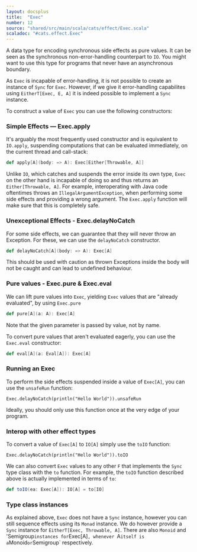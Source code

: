 ```yaml
---
layout: docsplus
title:  "Exec"
number: 12
source: "shared/src/main/scala/cats/effect/Exec.scala"
scaladoc: "#cats.effect.Exec"
---
```


A data type for encoding synchronous side effects as pure values.
It can be seen as the synchronous non-error-handling counterpart to `IO`.
You might want to use this type for programs that never have an asynchronous boundary.

As `Exec` is incapable of error-handling, it is not possible to create an instance of `Sync` for `Exec`.
However, if we give it error-handling capabilites using `EitherT[Exec, E, A]` it is indeed possible to implement a `Sync` instance.

To construct a value of `Exec` you can use the following constructors:

### Simple Effects — Exec.apply

It's arguably the most frequently used constructor and is equivalent to
`IO.apply`, suspending computations that can be evaluated
immediately, on the current thread and call-stack:

```scala
def apply[A](body: => A): Exec[Either[Throwable, A]]
```

Unlike `IO`, which catches and suspends the error inside its own type,
`Exec` on the other hand is incapable of doing so and thus returns an `Either[Throwable, A]`.
For example, interoperating with Java code oftentimes throws an `IllegalArgumentException`,
when performing some side  effects and providing a wrong argument.
The `Exec.apply` function will make sure that this is completely safe.

### Unexceptional Effects - Exec.delayNoCatch

For some side effects, we can guarantee that they will never throw an Exception.
For these, we can use the `delayNoCatch` constructor.

```scala
def delayNoCatch[A](body: => A): Exec[A]
```

This should be used with caution as thrown Exceptions inside the body will not be caught and can lead to undefined behaviour.


### Pure values - Exec.pure & Exec.eval

We can lift pure values into `Exec`, yielding `Exec` values that are
"already evaluated", by using `Exec.pure`

```scala
def pure[A](a: A): Exec[A]
```

Note that the given parameter is passed by value, not by name.

To convert pure values that aren't evaluated eagerly, you can use the `Exec.eval` constructor:

```scala
def eval[A](a: Eval[A]): Exec[A]
```

### Running an Exec

To perform the side effects suspended inside a value of `Exec[A]`, you can use the `unsafeRun` function:

```tut:book
Exec.delayNoCatch(println("Hello World")).unsafeRun
```

Ideally, you should only use this function once at the very edge of your program.

### Interop with other effect types

To convert a value of `Exec[A]` to `IO[A]` simply use the `toIO` function:

```tut:book
Exec.delayNoCatch(println("Hello World")).toIO
```

We can also convert `Exec` values to any other `F` that implements the `Sync` type class with the `to` function.
For example, the `toIO` function described above is actually implemented in terms of `to`:

```scala
def toIO(ea: Exec[A]): IO[A] = to[IO]
```


### Type class instances

As explained above, `Exec` does not have a `Sync` instance, however you can still sequence effects using its `Monad` instance.
We do however provide a `Sync` instance for `EitherT[Exec, Throwable, A]`.
There are also `Monoid` and 'Semigroup` instances for `Exec[A]`, whenever `A` itself is a `Monoid` or `Semigroup` respectively.



